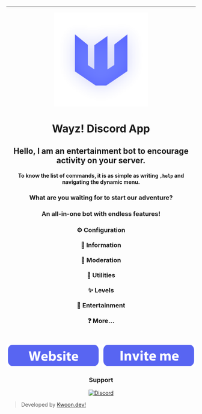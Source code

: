 ---
<p align="center">
  <a href="https://wayz.js.org"><img width="250" src="https://github.com/Wayz-Bot/Wayz-Bot/blob/main/src/img/wayz.png"></a>
</p>

<div align="center">
<h1>Wayz! Discord App</h1>
  <h2>Hello, I am an entertainment bot to encourage activity on your server.</h2>
</div>

<div align="center">
<h4>To know the list of commands, it is as simple as writing <code>,help</code> and navigating the dynamic menu.</h4> 
  <h3><b>What are you waiting for to start our adventure?</b></h3>
  <h3>An all-in-one bot with endless features!</h3>
  <h3>
⚙️ Configuration<br><br>
📒 Information<br><br>
🔨 Moderation<br><br>
📝 Utilities<br><br>
✨ Levels<br><br>
🎯 Entertainment<br><br>
❓ More...<br>
  </h3><br>
</div>
<p align="center">
<a href="https://wayz.js.org"><img width="250" src="https://github.com/Wayz-Bot/Wayz-Bot/blob/main/src/img/website.png" alt="Website"></a>
<a href="[https://wayz.js.org](https://discord.com/oauth2/authorize?client_id=866604832957136918&permissions=1101927827510&scope=applications.commands%20bot)"><img width="250" src="https://github.com/Wayz-Bot/Wayz-Bot/blob/main/src/img/invite-me.png" alt="Invite me"></a>
</p>
  <div align="center">
  <h3>Support</h3>
  <a href="https://discord.gg/2jZE4VCA7F"><img src="https://invidget.switchblade.xyz/2jZE4VCA7F" alt="Discord" /></a>
  </div>

> Developed by [Kwoon.dev!](https://discord.com/users/841131506549522463)
